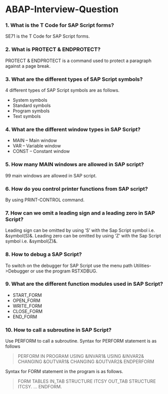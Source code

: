 # ABAP-Interview-Question

### 1.  What is the T Code for SAP Script forms?
SE71 is the T Code for SAP Script forms.

### 2.	What is PROTECT & ENDPROTECT?
PROTECT & ENDPROTECT is a command used to protect a paragraph against a page break.

### 3.	What are the different types of SAP Script symbols?
4 different types of SAP Script symbols are as follows.
* System symbols
*	Standard symbols
*	Program symbols
*	Text symbols

### 4.	What are the different window types in SAP Script?
*	MAIN – Main window
*	VAR – Variable window
*	CONST – Constant window

### 5.	How many MAIN windows are allowed in SAP script?
99 main windows are allowed in SAP script.

### 6.	How do you control printer functions from SAP script?
By using PRINT-CONTROL command.

### 7.	How can we omit a leading sign and a leading zero in SAP Script?
Leading sign can be omitted by using ‘S’ with the Sap Script symbol i.e. &symbol(S)&. Leading zero can be omitted by using ‘Z’ with the Sap Script symbol i.e. &symbol(Z)&.

### 8.	How to debug a SAP Script?
To switch on the debugger for SAP Script use the menu path Utilities->Debugger or use the program RSTXDBUG.

### 9.	What are the different function modules used in SAP Script?
*	START_FORM
*	OPEN_FORM
*	WRITE_FORM
*	CLOSE_FORM
*	END_FORM
 
### 10.	How to call a subroutine in SAP Script?
Use PERFORM to call a subroutine.
Syntax for PERFORM statement is as follows
> PERFORM <subroutine> IN PROGRAM <program>
> USING &INVAR1&
> USING &INVAR2&
> CHANGING &OUTVAR1&
> CHANGING &OUTVAR2&
> ENDPERFORM

Syntax for FORM statement in the program is as follows.
> FORM <subroutine> TABLES IN_TAB STRUCTURE ITCSY
> OUT_TAB STRUCTURE ITCSY.
> ...
> ENDFORM.
